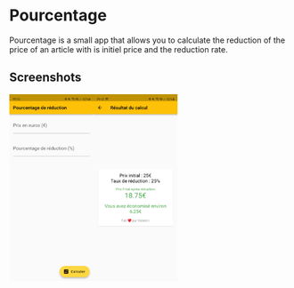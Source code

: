 # Pourcentage

Pourcentage is a small app that allows you to calculate the reduction of the price of an article with is initiel price and the reduction rate.

## Screenshots
<img src="https://github.com/Vrock691/pourcentage/blob/master/screenshots/Screenshot_20220213-195211.jpg?raw=true" width="30%"><img src="https://github.com/Vrock691/pourcentage/blob/master/screenshots/Screenshot_20220213-195221.jpg?raw=true" width="30%">
